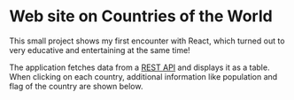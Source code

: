 # Web site on Countries of the World
This small project shows my first encounter with React, which turned out to very educative and entertaining at the same time!
 
The application fetches data from a [REST API](https://restcountries.eu/) and displays it as a table. When clicking on each country,
additional information like population and flag of the country are shown below.
